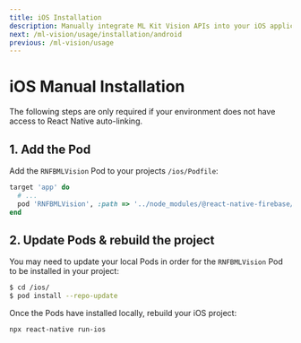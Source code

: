 ```yaml
---
title: iOS Installation
description: Manually integrate ML Kit Vision APIs into your iOS application.
next: /ml-vision/usage/installation/android
previous: /ml-vision/usage
---
```


# iOS Manual Installation

The following steps are only required if your environment does not have access to React Native
auto-linking.

## 1. Add the Pod

Add the `RNFBMLVision` Pod to your projects `/ios/Podfile`:

```ruby
target 'app' do
  # ...
  pod 'RNFBMLVision', :path => '../node_modules/@react-native-firebase/ml-vision'
end
```

## 2. Update Pods & rebuild the project

You may need to update your local Pods in order for the `RNFBMLVision` Pod to be installed in your project:

```bash
$ cd /ios/
$ pod install --repo-update
```

Once the Pods have installed locally, rebuild your iOS project:

```bash
npx react-native run-ios
```
